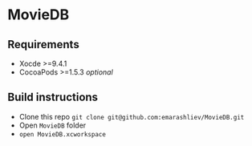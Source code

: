 # MovieDB
## Requirements
- Xocde >=9.4.1
- CocoaPods >=1.5.3 *optional*

## Build instructions 
- Clone this repo `git clone git@github.com:emarashliev/MovieDB.git`
- Open `MovieDB` folder 
- `open MovieDB.xcworkspace`
